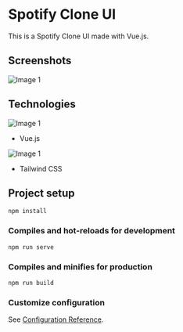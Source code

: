 # Spotify Clone UI
This is a Spotify Clone UI made with Vue.js.

## Screenshots
![Image 1]('public/images/example-image-1.jpg')

## Technologies
![Image 1]('public/images/vuelogo.png')
- Vue.js

![Image 1]('public/images/tailwindcsslogo.png')
- Tailwind CSS


## Project setup
```
npm install
```

### Compiles and hot-reloads for development
```
npm run serve
```

### Compiles and minifies for production
```
npm run build
```

### Customize configuration
See [Configuration Reference](https://cli.vuejs.org/config/).
